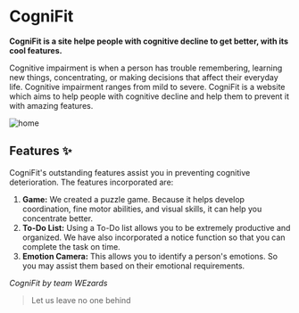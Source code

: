 # CogniFit 

**CogniFit is a site helpe people with cognitive decline to get better, with its cool features.**

Cognitive impairment is when a person has trouble remembering, learning new things, concentrating, or making decisions that affect their everyday life. Cognitive impairment ranges from mild to severe. CogniFit is a website which aims to help people with cognitive decline and help them to prevent it with amazing features.

![home](https://user-images.githubusercontent.com/47777673/133649649-c7f847d8-6cb4-4bbc-a1b8-5bddb7b40a1a.png)


## Features ✨ 

CogniFit's outstanding features assist you in preventing cognitive deterioration. The features incorporated are:

1. **Game:** We created a puzzle game. Because it helps develop coordination, fine motor abilities, and visual skills, it can help you concentrate better. 
2. **To-Do List:** Using a To-Do list allows you to be extremely productive and organized. We have also incorporated a notice function so that you can complete the task on time.
3. **Emotion Camera:** This allows you to identify a person's emotions. So you may assist them based on their emotional requirements.




*CogniFit by team WEzards*
> Let us leave no one behind
